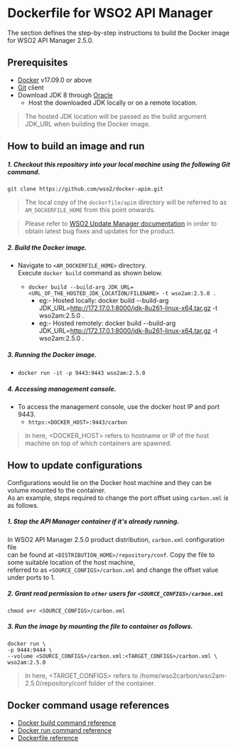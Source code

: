 # Dockerfile for WSO2 API Manager #
The section defines the step-by-step instructions to build the Docker image for WSO2 API Manager 2.5.0.

## Prerequisites
* [Docker](https://www.docker.com/get-docker) v17.09.0 or above
* [Git](https://git-scm.com/book/en/v2/Getting-Started-Installing-Git) client
* Download JDK 8 through [Oracle](https://www.oracle.com/java/technologies/javase/javase-jdk8-downloads.html)
  - Host the downloaded JDK locally or on a remote location.
>The hosted JDK location will be passed as the build argument JDK_URL when building the Docker image.

## How to build an image and run
##### 1. Checkout this repository into your local machine using the following Git command.
```
git clone https://github.com/wso2/docker-apim.git
```

>The local copy of the `dockerfile/apim` directory will be referred to as `AM_DOCKERFILE_HOME` from this point onwards.

>Please refer to [WSO2 Update Manager documentation](https://docs.wso2.com/display/ADMIN44x/Updating+WSO2+Products)
in order to obtain latest bug fixes and updates for the product.

##### 2. Build the Docker image.
- Navigate to `<AM_DOCKERFILE_HOME>` directory. <br>
  Execute `docker build` command as shown below.

  + `docker build --build-arg JDK_URL=<URL_OF_THE_HOSTED_JDK_LOCATION/FILENAME> -t wso2am:2.5.0 .`
    - eg:- Hosted locally: docker build --build-arg JDK_URL=http://172.17.0.1:8000/jdk-8u261-linux-x64.tar.gz -t wso2am:2.5.0 . 
    - eg:- Hosted remotely: docker build --build-arg JDK_URL=http://172.17.0.1:8000/jdk-8u261-linux-x64.tar.gz -t wso2am:2.5.0 .
   
##### 3. Running the Docker image.
- `docker run -it -p 9443:9443 wso2am:2.5.0`

##### 4. Accessing management console.
- To access the management console, use the docker host IP and port 9443.
    + `https:<DOCKER_HOST>:9443/carbon`
    
>In here, <DOCKER_HOST> refers to hostname or IP of the host machine on top of which containers are spawned.

## How to update configurations
Configurations would lie on the Docker host machine and they can be volume mounted to the container. <br>
As an example, steps required to change the port offset using `carbon.xml` is as follows.

##### 1. Stop the API Manager container if it's already running.
In WSO2 API Manager 2.5.0 product distribution, `carbon.xml` configuration file <br>
can be found at `<DISTRIBUTION_HOME>/repository/conf`. Copy the file to some suitable location of the host machine, <br>
referred to as `<SOURCE_CONFIGS>/carbon.xml` and change the offset value under ports to 1.

##### 2. Grant read permission to `other` users for `<SOURCE_CONFIGS>/carbon.xml`
```
chmod o+r <SOURCE_CONFIGS>/carbon.xml
```

##### 3. Run the image by mounting the file to container as follows.
```
docker run \
-p 9444:9444 \
--volume <SOURCE_CONFIGS>/carbon.xml:<TARGET_CONFIGS>/carbon.xml \
wso2am:2.5.0
```

>In here, <TARGET_CONFIGS> refers to /home/wso2carbon/wso2am-2.5.0/repository/conf folder of the container.


## Docker command usage references

* [Docker build command reference](https://docs.docker.com/engine/reference/commandline/build/)
* [Docker run command reference](https://docs.docker.com/engine/reference/run/)
* [Dockerfile reference](https://docs.docker.com/engine/reference/builder/)
